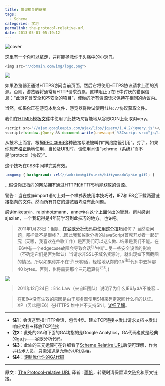 ```yaml
---
title: 协议相关的链接
tags: 
  - Schema
categories: 学习
permalink: the-protocol-relative-url
date: 2013-05-01 05:19:12
---
```


![cover](https://cat.yufan.me/cats/ame/the-protocol-relative-url.jpg)

这里有一个你可以拿走，并将能拯救你于头痛中的小窍门。

```javascript
<img src="//domain.com/img/logo.png">
```

![](https://cat.yufan.me/cats/ame/this-page-contains-both-secure-and-nonsecure-items.gif)

如果游览器正通过HTTPS访问当前页面，然后它将使用HTTPS协议请求上面的资源。否则，游览器将通常用HTTP请求资源。这样阻止了在IE中讨厌的错误信息：“此页包含安全和不安全的项目”，使你的所有资源请求保持在相同的协议内。

<!-- more -->

当然，如果你正在游览本地文件，游览器将尝试使用`file://`协议获取文件。

我们在[HTML5模板文件](http://html5boilerplate.com/)中使用了此技巧来智能地从谷歌CDN上获取jQuery。

```javascript
<script src="//ajax.googleapis.com/ajax/libs/jquery/1.4.2/jquery.js"></script>
<script>!window.jQuery && document.write(unescape('%3Cscript src="js/libs/jquery-1.4.2.js"%3E%3C/script%3E'))</script>
```

从技术上而言，根据[RFC 3986](http://tools.ietf.org/html/rfc3986#section-4.2)这种链接写法被叫作“网络路径引用”。对了，如果你想[严格正确](http://url.spec.whatwg.org/#concept-scheme-relative-url)地使用，当论及URL时，请使用术语“scheme（系统）”而不是“protocol（协议）”。

这个技巧在CSS中同样完美有效。

```css
.omgomg { background: url(//websbestgifs.net/kittyonadolphin.gif); }
```
…假设你正指向的网站拥有通过HTTP和HTTPS均能获取的资源。

警告：当在<link>或@import语句上对一个样式表使用本技巧时，IE7和IE8会下载两遍链接指向的文件。然而所有其它的游览器均没有此问题。

感谢miketaylr、ralphholzmann、annevk在这个上面付出的智慧。同时感谢ajaxian，一个我记得是4年前学习到此技巧的地方。也许吧。

>2011年1月23日：但是…[在谷歌分析代码中使用这个技巧](http://mathiasbynens.be/notes/async-analytics-snippet#protocol-check)如何？
>当然没问题，那样做不是很棒？…因此我和谷歌分析的JavaScript首席开发者一起研究（天哪，我喜欢在谷歌工作）是否我们可以这么做…结果是我们不能。在IE6中有一个edgecase故障会导致会话<sup>注1</sup>中断…受一些安全设置的影响（不确定它们是否为默认）当请求非SSL子域名资源时，就出现如下面截图的情况。所以如果你并不在乎IE6的话，轻松地从你的GA<sup>注2</sup>代码中去掉那40 bytes。否则，你将需要那个三元运算符<sup>注3</sup>。)

![](https://cat.yufan.me/cats/ame/form-the-non-ssl-subdomain.png)

>2011年12月24日：Eric Law（来自IE团队）说明了为什么IE6与GA不兼容…

>在IE6中没有生效的原因是由于服务器使用SNI来确定返回什么样的认证。XP（因此是IE6）在HTTPS 堆中并不支持SNI。[详细了解](http://blogs.msdn.com/b/ieinternals/archive/2009/12/07/certificate-name-mismatch-warnings-and-server-name-indication.aspx)。

----

* **注1**：会话这里指HTTP会话，包含4步。建立TCP连接→发出请求文档→发出响应文档→释放TCP连接
* **注2**：此处的GA和下面的GA均指的是Google Analytics，GA代码也就是经典的ga.js——谷歌分析代码。
* **注3**：此处的三元运算符在详细看了[Scheme Relative URL](http://url.spec.whatwg.org/#concept-scheme-relative-url)后便可理解，作为非技术人员，只需知道是完整的URL链接。
* **注4**：[定制优化你的GA代码](http://mathiasbynens.be/notes/async-analytics-snippet)

----

原文：[The Protocol-relative URL](http://paulirish.com/2010/the-protocol-relative-url/)
译者：[雨帆](http://yufan.me)，转载时请保留译文链接和原文链接。

